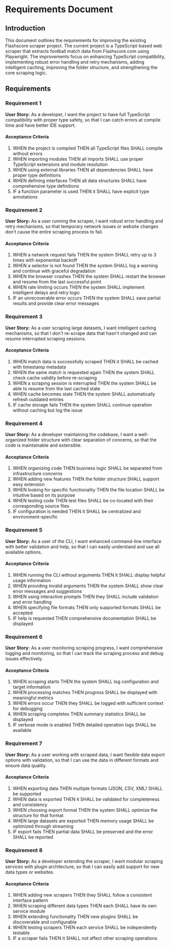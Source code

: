 # Requirements Document

## Introduction

This document outlines the requirements for improving the existing Flashscore scraper project. The current project is a TypeScript-based web scraper that extracts football match data from Flashscore.com using Playwright. The improvements focus on enhancing TypeScript compatibility, implementing robust error handling and retry mechanisms, adding intelligent caching, improving the folder structure, and strengthening the core scraping logic.

## Requirements

### Requirement 1

**User Story:** As a developer, I want the project to have full TypeScript compatibility with proper type safety, so that I can catch errors at compile time and have better IDE support.

#### Acceptance Criteria

1. WHEN the project is compiled THEN all TypeScript files SHALL compile without errors
2. WHEN importing modules THEN all imports SHALL use proper TypeScript extensions and module resolution
3. WHEN using external libraries THEN all dependencies SHALL have proper type definitions
4. WHEN defining interfaces THEN all data structures SHALL have comprehensive type definitions
5. IF a function parameter is used THEN it SHALL have explicit type annotations

### Requirement 2

**User Story:** As a user running the scraper, I want robust error handling and retry mechanisms, so that temporary network issues or website changes don't cause the entire scraping process to fail.

#### Acceptance Criteria

1. WHEN a network request fails THEN the system SHALL retry up to 3 times with exponential backoff
2. WHEN a selector is not found THEN the system SHALL log a warning and continue with graceful degradation
3. WHEN the browser crashes THEN the system SHALL restart the browser and resume from the last successful point
4. WHEN rate limiting occurs THEN the system SHALL implement intelligent delays and retry logic
5. IF an unrecoverable error occurs THEN the system SHALL save partial results and provide clear error messages

### Requirement 3

**User Story:** As a user scraping large datasets, I want intelligent caching mechanisms, so that I don't re-scrape data that hasn't changed and can resume interrupted scraping sessions.

#### Acceptance Criteria

1. WHEN match data is successfully scraped THEN it SHALL be cached with timestamp metadata
2. WHEN the same match is requested again THEN the system SHALL check cache validity before re-scraping
3. WHEN a scraping session is interrupted THEN the system SHALL be able to resume from the last cached state
4. WHEN cache becomes stale THEN the system SHALL automatically refresh outdated entries
5. IF cache storage fails THEN the system SHALL continue operation without caching but log the issue

### Requirement 4

**User Story:** As a developer maintaining the codebase, I want a well-organized folder structure with clear separation of concerns, so that the code is maintainable and extensible.

#### Acceptance Criteria

1. WHEN organizing code THEN business logic SHALL be separated from infrastructure concerns
2. WHEN adding new features THEN the folder structure SHALL support easy extension
3. WHEN looking for specific functionality THEN the file location SHALL be intuitive based on its purpose
4. WHEN testing code THEN test files SHALL be co-located with their corresponding source files
5. IF configuration is needed THEN it SHALL be centralized and environment-specific

### Requirement 5

**User Story:** As a user of the CLI, I want enhanced command-line interface with better validation and help, so that I can easily understand and use all available options.

#### Acceptance Criteria

1. WHEN running the CLI without arguments THEN it SHALL display helpful usage information
2. WHEN providing invalid arguments THEN the system SHALL show clear error messages and suggestions
3. WHEN using interactive prompts THEN they SHALL include validation and error handling
4. WHEN specifying file formats THEN only supported formats SHALL be accepted
5. IF help is requested THEN comprehensive documentation SHALL be displayed

### Requirement 6

**User Story:** As a user monitoring scraping progress, I want comprehensive logging and monitoring, so that I can track the scraping process and debug issues effectively.

#### Acceptance Criteria

1. WHEN scraping starts THEN the system SHALL log configuration and target information
2. WHEN processing matches THEN progress SHALL be displayed with meaningful metrics
3. WHEN errors occur THEN they SHALL be logged with sufficient context for debugging
4. WHEN scraping completes THEN summary statistics SHALL be displayed
5. IF verbose mode is enabled THEN detailed operation logs SHALL be available

### Requirement 7

**User Story:** As a user working with scraped data, I want flexible data export options with validation, so that I can use the data in different formats and ensure data quality.

#### Acceptance Criteria

1. WHEN exporting data THEN multiple formats (JSON, CSV, XML) SHALL be supported
2. WHEN data is exported THEN it SHALL be validated for completeness and consistency
3. WHEN choosing export format THEN the system SHALL optimize the structure for that format
4. WHEN large datasets are exported THEN memory usage SHALL be optimized through streaming
5. IF export fails THEN partial data SHALL be preserved and the error SHALL be reported

### Requirement 8

**User Story:** As a developer extending the scraper, I want modular scraping services with plugin architecture, so that I can easily add support for new data types or websites.

#### Acceptance Criteria

1. WHEN adding new scrapers THEN they SHALL follow a consistent interface pattern
2. WHEN scraping different data types THEN each SHALL have its own service module
3. WHEN extending functionality THEN new plugins SHALL be discoverable and configurable
4. WHEN testing scrapers THEN each service SHALL be independently testable
5. IF a scraper fails THEN it SHALL not affect other scraping operations